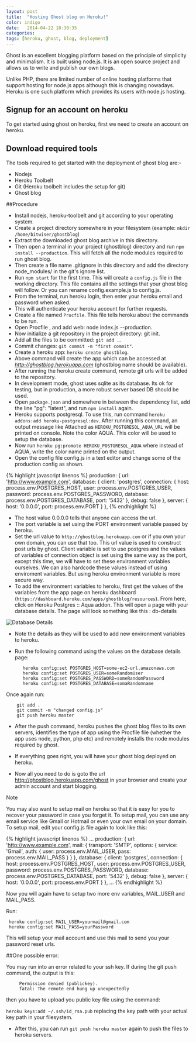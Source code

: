 ```yaml
---
layout: post
title:  "Hosting Ghost blog on Heroku!"
color: indigo
date:   2014-04-22 18:38:35
categories: 
tags: [heroku, ghost, blog, deployment]
---
```


Ghost is an excellent blogging platform based on the principle of simplicity and minimalism. It is built using node.js. It is an open source project and allows us to write and publish our own blogs.

Unlike PHP, there are limited number of online hosting platforms that support hosting for node.js apps although this is changing nowadays. Heroku is one such platform which provides its users with node.js hosting.

## Signup for an account on heroku

To get started using ghost on heroku, first we need to create an account on heroku.

## Download required tools

The tools required to get started with the deployment of ghost blog are:-

* Nodejs
* Heroku Toolbelt
* Git (Heroku toolbelt includes the setup for git)
* Ghost blog


##Procedure

* Install nodejs, heroku-toolbelt and git according to your operating system.
* Create a project directory somewhere in your filesystem (example: ```mkdir /home/bitwiser/ghostblog```)
* Extract the downloaded ghost blog archive in this directory.
* Then open a terminal in your project (ghostblog) directory and run ```npm install --production```. This will fetch all the node modules required to run ghost blog.
* Then create a file name .gitignore in this directory and add the directory node_modules/ in the git's ignore list.
* Run ```npm start``` for the first time. This will create a ```config.js``` file in the working directory. This file contains all the settings that your ghost blog will follow. Or you can rename config.example.js to config.js.
* From the terminal, run heroku login, then enter your heroku email and password when asked.
* This will authenticate your heroku account for further requests.
* Create a file named ```Procfile```. This file tells heroku about the commands to be run.
* Open Procfile , and add web: node index.js --production.
* Now initialize a git repository in the project directory: git init.
* Add all the files to be committed: ```git add .```.
* Commit changes: ```git commit -m "first commit"```.
* Create a heroku app: ```heroku create ghostblog```.
* Above command will create the app which can be accessed at *http://ghostblog.herokuapp.com* (ghostblog name should be available).
* After running the heroku create command, remote git urls will be added to the repository.
* In development mode, ghost uses sqlite as its database. Its ok for testing, but in production, a more robust server based DB should be used.
* Open ```package.json``` and somewhere in between the dependency list, add the line "pg": "latest", and run ```npm install``` again.
* Heroku supports postgresql. To use this, run command ```heroku addons:add heroku-postgresql:dev```. After running this command, an output message like Attached as ```HEROKU_POSTGRESQL_AQUA_URL``` will be printed on console. Note the color AQUA. This color will be used to setup the database.
* Now run ```heroku pg:promote HEROKU_POSTGRESQL_AQUA``` where instead of AQUA, write the color name printed on the output.
* Open the config file config.js in a text editor and change some of the production config as shown.

{% highlight javascript linenos %}
production: {
    url: 'http://www.example.com',
    database: {
        client: 'postgres',
        connection: {
        host: process.env.POSTGRES_HOST,
        user: process.env.POSTGRES_USER,
        password: process.env.POSTGRES_PASSWORD,
        database: process.env.POSTGRES_DATABASE,
        port: '5432'
    },
    debug: false
    },
    server: {
        host: '0.0.0.0',
        port: process.env.PORT
    }
},
{% endhighlight %}

* The host value 0.0.0.0 tells that anyone can access the url.
* The port variable is set using the PORT environment variable passed by heroku.
* Set the url value to ```http://ghostblog.herokuapp.com``` or if you own your own domain, you can use that too. This url value is used to construct post urls by ghost.
Client variable is set to use postgres and the values of variables of connection object is set using the same way as the port, except this time, we will have to set these environment variables ourselves. We can also hardcode these values instead of using enviroment variables. But using heroku environment variable is more secure way.
* To add the environment variables to heroku, first get the values of the variables from the app page on heroku dashboard (```https://dashboard.heroku.com/apps/ghostblog/resources```). From here, click on Heroku Postgres :: Aqua addon. This will open a page with your database details. The page will look something like this :
db-details

![Database Details](http://i1051.photobucket.com/albums/s432/brijeshb42/ghost-blog/heroku-postgres.jpg)

* Note the details as they will be used to add new environment variables to heroku.
* Run the following command using the values on the database details page:

         heroku config:set POSTGRES_HOST=some-ec2-url.amazonaws.com
         heroku config:set POSTGRES_USER=someRandomUser
         heroku config:set POSTGRES_PASSWORD=someRandomPassword
         heroku config:set POSTGRES_DATABASE=somaRandomname
Once again run:

        git add .
        git commit -m "changed config.js"
        git push heroku master
* After the push command, heroku pushes the ghost blog files to its own servers, identifies the type of app using the Procfile file (whether the app uses node, python, php etc) and remotely installs the node modules required by ghost.

* If everything goes right, you will have your ghost blog deployed on heroku.

* Now all you need to do is goto the url http://ghostblog.herokuapp.com/ghost in your browser and create your admin account and start blogging.

Note

You may also want to setup mail on heroku so that it is easy for you to recover your password in case you forget it. To setup mail, you can use any email service like Gmail or Hotmail or even your own email on your domain. 
To setup mail, edit your config.js file again to look like this:

{% highlight javascript linenos %}
...
production: {
    url: 'http://www.example.com',
    mail: {
        transport: 'SMTP',
        options: {
            service: 'Gmail',
            auth: {
                user: process.env.MAIL_USER,
                pass: process.env.MAIL_PASS
            }
        }
    },
    database: {
        client: 'postgres',
        connection: {
            host: process.env.POSTGRES_HOST,
            user: process.env.POSTGRES_USER,
            password: process.env.POSTGRES_PASSWORD,
            database: process.env.POSTGRES_DATABASE,
            port: '5432'
        },
        debug: false
    },
    server: {
        host: '0.0.0.0',
        port: process.env.PORT
    }
},
...
{% endhighlight %}

Now you will again have to setup two more env variables, MAIL_USER and MAIL_PASS.

Run:

     heroku config:set MAIL_USER=yourmail@gmail.com
     heroku config:set MAIL_PASS=yourPassword
This will setup your mail account and use this mail to send you your password reset urls.

##One possible error:

You may run into an error related to your ssh key. If during the git push command, the output is this:

         Permission denied (publickey).
         fatal: The remote end hung up unexpectedly
then you have to upload you public key file using the command:

 ```heroku keys:add ~/.ssh/id_rsa.pub```
replacing the key path with your actual key path in your filesystem. 
* After this, you can run ```git push heroku master``` again to push the files to heroku servers.
